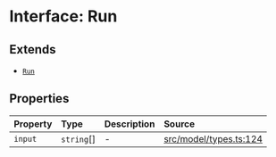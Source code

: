 # Interface: Run

## Extends

- [`Run`](../../Base/interfaces/Run.md)

## Properties

| Property | Type | Description | Source |
| :------ | :------ | :------ | :------ |
| `input` | `string`[] | - | [src/model/types.ts:124](https://github.com/dexaai/llm-tools/blob/2a387dc/src/model/types.ts#L124) |
